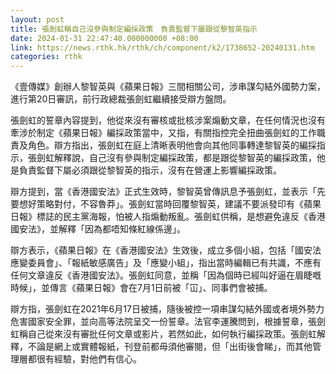 ```yaml
---
layout: post
title: 張劍虹稱自己沒參與制定編採政策　負責監督下屬跟從黎智英指示
date: 2024-01-31 22:47:40.000000000 +08:00
link: https://news.rthk.hk/rthk/ch/component/k2/1738652-20240131.htm
categories: rthk
---
```


《壹傳媒》創辦人黎智英與《蘋果日報》三間相關公司，涉串謀勾結外國勢力案，進行第20日審訊，前行政總裁張劍虹繼續接受辯方盤問。

張劍虹的誓章內容提到，他從來沒有審核或批核涉案煽動文章，在任何情況也沒有牽涉於制定《蘋果日報》編採政策當中，又指，有關指控完全扭曲張劍虹的工作職責及角色。辯方指出，張劍虹在庭上清晰表明他會向其他同事轉達黎智英的編採指示，張劍虹解釋說，自己沒有參與制定編採政策，都是跟從黎智英的編採政策，他是負責監督下屬必須跟從黎智英的指示，沒有在營運上影響編採政策。

辯方提到，當《香港國安法》正式生效時，黎智英曾傳訊息予張劍虹，並表示「先要想好策略對付，不容魯莽」。張劍虹當時回覆黎智英，建議不要派發印有《蘋果日報》標誌的民主黨海報，怕被人指煽動叛亂。張劍虹供稱，是想避免違反《香港國安法》，並解釋「因為都唔知條紅線係邊」。

辯方表示，《蘋果日報》在《香港國安法》生效後，成立多個小組，包括「國安法應變委員會」、「報紙敏感廣告」及「應變小組」，指出當時編輯已有共識，不應有任何文章違反《香港國安法》。張劍虹同意，並稱「因為個時已經叫好逼在眉睫嘅時候」，並傳言《蘋果日報》會在7月1日前被「冚」、同事們會被捕。

辯方指，張劍虹在2021年6月17日被捕，隨後被控一項串謀勾結外國或者境外勢力危害國家安全罪，並向高等法院呈交一份誓章。法官李運騰問到，根據誓章，張劍虹稱自己從來沒有審批任何文章或影片，若然如此，如何執行編採政策。張劍虹解釋，不論是網上或實體報紙，刊登前都毋須他審閱，但「出街後會睇」，而其他管理層都很有經驗，對他們有信心。
